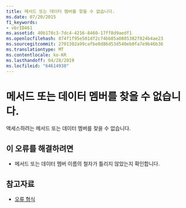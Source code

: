 ```yaml
---
title: 메서드 또는 데이터 멤버를 찾을 수 없습니다.
ms.date: 07/20/2015
f1_keywords:
- vbrID461
ms.assetid: 40b178c3-7dc4-4216-8460-17ff8d9aedf1
ms.openlocfilehash: 874f1f95e501df2c74bb85a0885382f824b4ae23
ms.sourcegitcommit: 2701302a99cafbe0d86d53d540eb0fa7e9b46b36
ms.translationtype: MT
ms.contentlocale: ko-KR
ms.lasthandoff: 04/28/2019
ms.locfileid: "64614938"
---
```

# <a name="method-or-data-member-not-found"></a>메서드 또는 데이터 멤버를 찾을 수 없습니다.
액세스하려는 메서드 또는 데이터 멤버를 찾을 수 없습니다.  
  
## <a name="to-correct-this-error"></a>이 오류를 해결하려면  
  
- 메서드 또는 데이터 멤버 이름의 철자가 틀리지 않았는지 확인합니다.  
  
## <a name="see-also"></a>참고자료

- [오류 형식](../../visual-basic/programming-guide/language-features/error-types.md)
